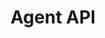 ---
title: "Agent API"
type: "api-reference"
version: "0.2"
desc: "Interact with customers by joining the messaging protocol as an agent."
color: "#ee5201"
---